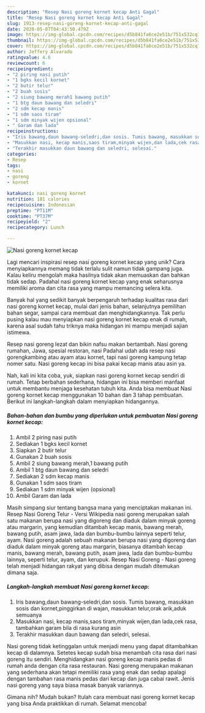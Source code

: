 ```yaml
---
description: "Resep Nasi goreng kornet kecap Anti Gagal"
title: "Resep Nasi goreng kornet kecap Anti Gagal"
slug: 1913-resep-nasi-goreng-kornet-kecap-anti-gagal
date: 2020-05-07T04:43:50.479Z
image: https://img-global.cpcdn.com/recipes/d5b841fa6ce2e51b/751x532cq70/nasi-goreng-kornet-kecap-foto-resep-utama.jpg
thumbnail: https://img-global.cpcdn.com/recipes/d5b841fa6ce2e51b/751x532cq70/nasi-goreng-kornet-kecap-foto-resep-utama.jpg
cover: https://img-global.cpcdn.com/recipes/d5b841fa6ce2e51b/751x532cq70/nasi-goreng-kornet-kecap-foto-resep-utama.jpg
author: Jeffery Alvarado
ratingvalue: 4.6
reviewcount: 6
recipeingredient:
- "2 piring nasi putih"
- "1 bgks kecil kornet"
- "2 butir telur"
- "2 buah sosis"
- "2 siung bawang merah1 bawang putih"
- "1 btg daun bawang dan seledri"
- "2 sdm kecap manis"
- "1 sdm saos tiram"
- "1 sdm minyak wijen opsional"
- " Garam dan lada"
recipeinstructions:
- "Iris bawang,daun bawang-seledri,dan sosis. Tumis bawang, masukkan sosis dan kornet,pinggirkan di wajan, masukkan telur,orak arik,aduk semuanya"
- "Masukkan nasi, kecap manis,saos tiram,minyak wijen,dan lada,cek rasa, tambahkan garam bila di rasa kurang asin"
- "Terakhir masukkan daun bawang dan seledri, selesai."
categories:
- Resep
tags:
- nasi
- goreng
- kornet

katakunci: nasi goreng kornet 
nutrition: 181 calories
recipecuisine: Indonesian
preptime: "PT11M"
cooktime: "PT37M"
recipeyield: "2"
recipecategory: Lunch

---
```



![Nasi goreng kornet kecap](https://img-global.cpcdn.com/recipes/d5b841fa6ce2e51b/751x532cq70/nasi-goreng-kornet-kecap-foto-resep-utama.jpg)

Lagi mencari inspirasi resep nasi goreng kornet kecap yang unik? Cara menyiapkannya memang tidak terlalu sulit namun tidak gampang juga. Kalau keliru mengolah maka hasilnya tidak akan memuaskan dan bahkan tidak sedap. Padahal nasi goreng kornet kecap yang enak seharusnya memiliki aroma dan cita rasa yang mampu memancing selera kita.

Banyak hal yang sedikit banyak berpengaruh terhadap kualitas rasa dari nasi goreng kornet kecap, mulai dari jenis bahan, selanjutnya pemilihan bahan segar, sampai cara membuat dan menghidangkannya. Tak perlu pusing kalau mau menyiapkan nasi goreng kornet kecap enak di rumah, karena asal sudah tahu triknya maka hidangan ini mampu menjadi sajian istimewa.

Resep nasi goreng lezat dan bikin nafsu makan bertambah. Nasi goreng rumahan, Jawa, spesial restoran, nasi Padahal udah ada resep nasi gorengkambing atau ayam atau kornet, tapi nasi goreng kampung tetap nomer satu. Nasi goreng kecap ini bisa pakai kecap manis atau asin ya.


Nah, kali ini kita coba, yuk, siapkan nasi goreng kornet kecap sendiri di rumah. Tetap berbahan sederhana, hidangan ini bisa memberi manfaat untuk membantu menjaga kesehatan tubuh kita. Anda bisa membuat Nasi goreng kornet kecap menggunakan 10 bahan dan 3 tahap pembuatan. Berikut ini langkah-langkah dalam menyiapkan hidangannya.

<!--inarticleads1-->

##### Bahan-bahan dan bumbu yang diperlukan untuk pembuatan Nasi goreng kornet kecap:

1. Ambil 2 piring nasi putih
1. Sediakan 1 bgks kecil kornet
1. Siapkan 2 butir telur
1. Gunakan 2 buah sosis
1. Ambil 2 siung bawang merah,1 bawang putih
1. Ambil 1 btg daun bawang dan seledri
1. Sediakan 2 sdm kecap manis
1. Gunakan 1 sdm saos tiram
1. Sediakan 1 sdm minyak wijen (opsional)
1. Ambil  Garam dan lada


Masih simpang siur tentang bangsa mana yang menciptakan makanan ini. Resep Nasi Goreng Telur - Versi Wikipedia nasi goreng merupakan salah satu makanan berupa nasi yang digoreng dan diaduk dalam minyak goreng atau margarin, yang kemudian ditambah kecap manis, bawang merah, bawang putih, asam jawa, lada dan bumbu-bumbu lainnya seperti telur, ayam. Nasi goreng adalah sebuah makanan berupa nasi yang digoreng dan diaduk dalam minyak goreng atau margarin, biasanya ditambah kecap manis, bawang merah, bawang putih, asam jawa, lada dan bumbu-bumbu lainnya, seperti telur, ayam, dan kerupuk. Resep Nasi Goreng - Nasi goreng telah menjadi hidangan rakyat yang dibisa dengan mudah ditemukan dimana saja. 

<!--inarticleads2-->

##### Langkah-langkah membuat Nasi goreng kornet kecap:

1. Iris bawang,daun bawang-seledri,dan sosis. Tumis bawang, masukkan sosis dan kornet,pinggirkan di wajan, masukkan telur,orak arik,aduk semuanya
1. Masukkan nasi, kecap manis,saos tiram,minyak wijen,dan lada,cek rasa, tambahkan garam bila di rasa kurang asin
1. Terakhir masukkan daun bawang dan seledri, selesai.


Nasi goreng tidak ketinggalan untuk menjadi menu yang dapat ditambahkan kecap di dalamnya. Setetes kecap sudah bisa menambah cita rasa dari nasi goreng itu sendiri. Menghidangkan nasi goreng kecap manis pedas di rumah anda dengan cita rasa restauran. Nasi goreng merupakan makanan yang sederhana akan tetapi memiliki rasa yang enak dan sedap apalagi dengan tambahan rasa manis pedas dari kecap dan juga cabai rawit. Jenis nasi goreng yang saya biasa masak banyak variannya. 

Gimana nih? Mudah bukan? Itulah cara membuat nasi goreng kornet kecap yang bisa Anda praktikkan di rumah. Selamat mencoba!
